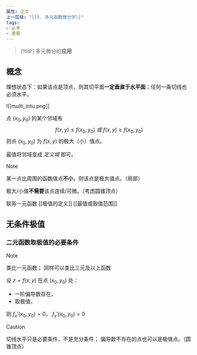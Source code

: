 ```yaml
---
属性: 正文
上一层级: "[[5. 多元函数微分学]]"
tags:
- 必考
- 重要
---
```


> [!tldr] 
> 多元微分的**应用**

## 概念

理想状态下：如果该点是顶点，则其切平面**一定垂直于水平面**；任何一条切线也    必须水平。

![[multi_intu.png]]

点 $(x_{0}, y_{0})$ 的某个邻域有 $$f(x,y) \le f(x_{0},y_{0}) ~或~ f(x,y) \ge f(x_{0},y_{0})$$ 则点 $(x_{0},y_{0})$ 为 $f(x,y)$ 的极大（小）值点。

最值将邻域变成 *定义域* 即可。

> [!note] 
> 某一点比周围的函数值点**不小**，则该点是极大值点。（局部）
> 
> 极大/小值**不需要**该点连续/可微。（考虑圆锥顶点）
> 
> 联系一元函数 [[极值的定义]] [[最值或取值范围]]

## 无条件极值

### 二元函数取极值的必要条件

> [!note] 
> 类比一元函数；
> 同样可以类比三元及以上函数

设 $z = f(x,y)$ 在点 $(x_{0}, y_{0})$ 处：

- 一阶偏导数存在，
- 取极值，

则 $f_{x}'(x_{0},y_{0}) = 0$， $f_{y}'(x_{0},y_{0}) = 0$

> [!caution] 
> 切线水平只是必要条件，不是充分条件；
> 偏导数不存在的点也可以是极值点。（圆锥顶点）


